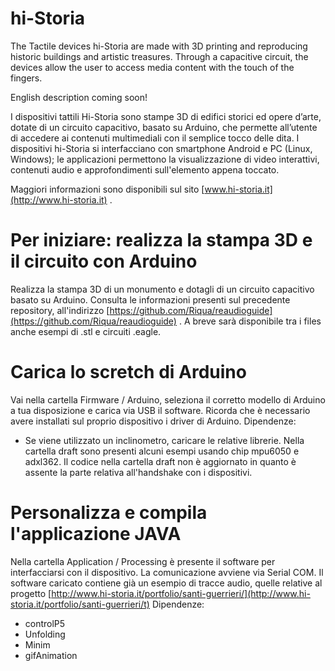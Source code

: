 # hi-Storia
The Tactile devices hi-Storia are made with 3D printing and reproducing historic buildings and artistic treasures. Through a capacitive circuit, the devices allow the user to access media content with the touch of the fingers.

English description coming soon!

I dispositivi tattili Hi-Storia sono stampe 3D di edifici storici ed opere d’arte, dotate di un circuito capacitivo, basato su Arduino, che permette all’utente di accedere ai contenuti multimediali con il semplice tocco delle dita.
I dispositivi hi-Storia si interfacciano con smartphone Android e PC (Linux, Windows); le applicazioni permettono la visualizzazione di video interattivi, contenuti audio e approfondimenti sull'elemento appena toccato.

Maggiori informazioni sono disponibili sul sito [www.hi-storia.it](http://www.hi-storia.it) .

# Per iniziare: realizza la stampa 3D e il circuito con Arduino
Realizza la stampa 3D di un monumento e dotagli di un circuito capacitivo basato su Arduino. 
Consulta le informazioni presenti sul precedente repository, all'indirizzo [https://github.com/Riqua/reaudioguide](https://github.com/Riqua/reaudioguide) . A breve sarà disponibile tra i files anche esempi di .stl e circuiti .eagle.

# Carica lo scretch di Arduino
Vai nella cartella Firmware / Arduino, seleziona il corretto modello di Arduino a tua disposizione e carica via USB il software. Ricorda che è necessario avere installati sul proprio dispositivo i driver di Arduino.
Dipendenze:
- Se viene utilizzato un inclinometro, caricare le relative librerie. Nella cartella draft sono presenti alcuni esempi usando chip mpu6050 e adxl362. Il codice nella cartella draft non è aggiornato in quanto è assente la parte relativa all'handshake con i dispositivi.

# Personalizza e compila l'applicazione JAVA
Nella cartella Application / Processing è presente il software per interfacciarsi con il dispositivo. La comunicazione avviene via Serial COM. Il software caricato contiene già un esempio di tracce audio, quelle relative al progetto [http://www.hi-storia.it/portfolio/santi-guerrieri/](http://www.hi-storia.it/portfolio/santi-guerrieri/t) 
Dipendenze:
- controlP5
- Unfolding
- Minim
- gifAnimation